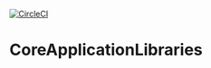 [![CircleCI](https://circleci.com/gh/Bayvao/CoreLibraries.svg?style=svg)](https://circleci.com/gh/Bayvao/CoreLibraries)



# CoreApplicationLibraries